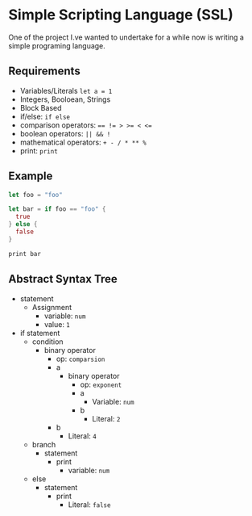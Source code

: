 # Simple Scripting Language (SSL)

One of the project I.ve wanted to undertake for a while now is writing a simple programing language.

## Requirements

- Variables/Literals `let a = 1`
- Integers, Booloean, Strings
- Block Based
- if/else: `if else`
- comparison operators: `== != > >= < <=`
- boolean operators: `|| && !`
- mathematical operators: `+ - / * ** %`
- print: `print`

## Example

```rust
let foo = "foo"

let bar = if foo == "foo" {
  true
} else {
  false
}

print bar
```

## Abstract Syntax Tree

- statement
  - Assignment
    - variable: `num`
    - value: `1`
- if statement
  - condition
    - binary operator
      - op: `comparsion`
      - a
        - binary operator
          - op: `exponent`
          - a
            - Variable: `num`
          - b
            - Literal: `2`
      - b
        - Literal: `4`
  - branch
    - statement
      - print
        - variable: `num`
  - else
    - statement
      - print
        - Literal: `false`
